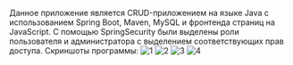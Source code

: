 Данное приложение является CRUD-приложением на языке Java с использованием Spring Boot, Maven, MySQL и фронтенда страниц на JavaScript.
С помощью SpringSecurity были выделены роли пользователя и администратора с выделением соответствующих прав доступа.
Скриншоты программы:
![1](https://github.com/user-attachments/assets/e2c27ff6-d93f-4d3a-b2e7-3b5e545fd7a2)
![2](https://github.com/user-attachments/assets/3ec8cb93-932c-40f3-a79a-0a9ba7ece529)
![3](https://github.com/user-attachments/assets/aa01d063-433a-432d-82a1-669992b8ce56)
![4](https://github.com/user-attachments/assets/a7f16799-5277-40c4-8cc5-53da8960accb)
